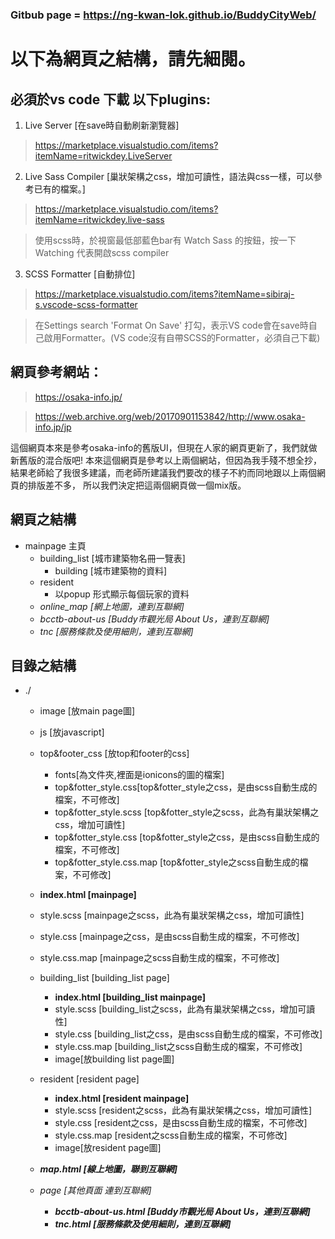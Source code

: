### Gitbub page = https://ng-kwan-lok.github.io/BuddyCityWeb/ ###

# 以下為網頁之結構，請先細閱。 #

## 必須於vs code 下載 以下plugins: ##
1. Live Server [在save時自動刷新瀏覽器]
  >https://marketplace.visualstudio.com/items?itemName=ritwickdey.LiveServer
2. Live Sass Compiler [巢狀架構之css，增加可讀性，語法與css一樣，可以參考已有的檔案。]
  >https://marketplace.visualstudio.com/items?itemName=ritwickdey.live-sass
  
  > 使用scss時，於視窗最低部藍色bar有 Watch Sass 的按鈕，按一下 Watching 代表開啟scss compiler
3. SCSS Formatter [自動排位]
  >https://marketplace.visualstudio.com/items?itemName=sibiraj-s.vscode-scss-formatter
  
  > 在Settings search 'Format On Save' 打勾，表示VS code會在save時自己啟用Formatter。(VS code沒有自帶SCSS的Formatter，必須自己下載)

## 網頁參考網站： ##

> https://osaka-info.jp/

> https://web.archive.org/web/20170901153842/http://www.osaka-info.jp/jp

這個網頁本來是參考osaka-info的舊版UI，但現在人家的網頁更新了，我們就做新舊版的混合版吧!
本來這個網頁是參考以上兩個網站，但因為我手殘不想全抄，結果老師給了我很多建議，而老師所建議我們要改的樣子不約而同地跟以上兩個網頁的排版差不多，
所以我們決定把這兩個網頁做一個mix版。

## 網頁之結構 ##
* mainpage 主頁
  * building_list [城市建築物名冊一覽表]
    * building [城市建築物的資料]
  * resident
    * 以popup 形式顯示每個玩家的資料
   * *online_map [網上地圖，連到互聯網]*
   * *bcctb-about-us [Buddy市觀光局 About Us，連到互聯網]*
   * *tnc [服務條款及使用細則，連到互聯網]*

## 目錄之結構 ##
* ./
  * image [放main page圖]
  * js [放javascript]
  * top&footer_css [放top和footer的css]
    * fonts[為文件夾,裡面是ionicons的圖的檔案]
    * top&fotter_style.css[top&fotter_style之css，是由scss自動生成的檔案，不可修改]
    * top&fotter_style.scss [top&fotter_style之scss，此為有巢狀架構之css，增加可讀性]
    * top&fotter_style.css [top&fotter_style之css，是由scss自動生成的檔案，不可修改]
    * top&fotter_style.css.map [top&fotter_style之scss自動生成的檔案，不可修改]
  * **index.html [mainpage]**
  * style.scss [mainpage之scss，此為有巢狀架構之css，增加可讀性]
  * style.css [mainpage之css，是由scss自動生成的檔案，不可修改]
  * style.css.map [mainpage之scss自動生成的檔案，不可修改]

  * building_list [building_list page]
    * **index.html [building_list mainpage]**
    * style.scss [building_list之scss，此為有巢狀架構之css，增加可讀性]
    * style.css [building_list之css，是由scss自動生成的檔案，不可修改]
    * style.css.map [building_list之scss自動生成的檔案，不可修改]
    * image[放building list page圖]

  * resident [resident page]
    * **index.html [resident mainpage]**
    * style.scss [resident之scss，此為有巢狀架構之css，增加可讀性]
    * style.css [resident之css，是由scss自動生成的檔案，不可修改]
    * style.css.map [resident之scss自動生成的檔案，不可修改]
    * image[放resident page圖]
    
  * ***map.html [線上地圖，聯到互聯網]***
  
  * *page [其他頁面 連到互聯網]*
    * ***bcctb-about-us.html [Buddy市觀光局 About Us，連到互聯網]***
    * ***tnc.html [服務條款及使用細則，連到互聯網]***
